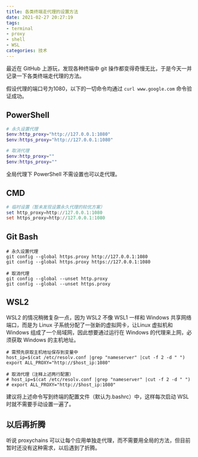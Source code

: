 ```yaml
---
title: 各类终端走代理的设置方法
date: 2021-02-27 20:27:19
tags:
- terminal
- proxy
- shell
- WSL
categories: 技术
---
```


最近在 GitHub 上游玩，发现各种终端中 git 操作都变得奇慢无比，于是今天一并记录一下各类终端走代理的方法。

假设代理的端口号为1080，以下的一切命令均通过 `curl www.google.com` 命令验证成功。

## PowerShell

```powershell
# 永久设置代理
$env:http_proxy="http://127.0.0.1:1080"
$env:https_proxy="http://127.0.0.1:1080"

# 取消代理
$env:http_proxy=""
$env:https_proxy=""
```
全局代理下 PowerShell 不需设置也可以走代理。

<!--more-->


## CMD

```powershell
# 临时设置（暂未发现设置永久代理的较优方案）
set http_proxy=http://127.0.0.1:1080
set https_proxy=http://127.0.0.1:1080
```



## Git Bash

```shell
# 永久设置代理
git config --global https.proxy http://127.0.0.1:1080
git config --global https.proxy https://127.0.0.1:1080

# 取消代理
git config --global --unset http.proxy
git config --global --unset https.proxy
```



## WSL2

WSL2 的情况稍微复杂一点，因为 WSL2 不像 WSL1 一样和 Windows 共享网络端口，而是为 Linux 子系统分配了一张新的虚拟网卡，让Linux 虚拟机和 Windows 组成了一个局域网，因此想要通过运行在 Windows 的代理来上网，必须获取 Windows 的主机地址。

```shell
# 需预先获取主机地址保存到变量中
host_ip=$(cat /etc/resolv.conf |grep "nameserver" |cut -f 2 -d " ")
export ALL_PROXY="http://$host_ip:1080"

# 取消代理（注释上述两行配置）
# host_ip=$(cat /etc/resolv.conf |grep "nameserver" |cut -f 2 -d " ")
# export ALL_PROXY="http://$host_ip:1080"
```
建议将上述命令写到终端的配置文件（默认为.bashrc）中，这样每次启动 WSL 时就不需要手动设置一遍了。


## 以后再折腾

听说 proxychains 可以让每个应用单独走代理，而不需要用全局的方法，但目前暂时还没有这种需求，以后遇到了折腾。

